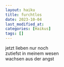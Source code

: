 ```yaml
---
layout: haiku
title: furchtlos
date: 2023-10-04
last_modified_at:
categories: [Haikus]
tags: []
---
```


jetzt lieben nur noch  
zutiefst in meinem wesen  
wachsen aus der angst